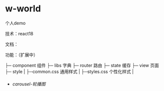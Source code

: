 # w-world
个人demo

技术：react18

文档：

功能：（扩展中）

├─ component      组件
├─ libs           字典
├─ router         路由
├─ state          缓存
├─ view           页面 
├─ style
|  ├─common.css   通用样式
|  ├─styles.css   个性化样式
|

- ###### carousel-轮播图

